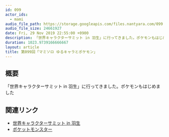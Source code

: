 ```yaml
---
id: 099
actor_ids:
  - mami
audio_file_path: https://storage.googleapis.com/files.nantyara.com/099.mp3
audio_file_size: 24661927
date: Fri, 29 Nov 2019 22:55:00 +0900
description: 「世界キャラクターサミット in 羽生」に行ってきました。ポケモンもはじめました
duration: 1023.9739166666667
layout: article
title: 第099回「マミソロ ゆるキャラとポケモン」
---
```

## 概要

「世界キャラクターサミット in 羽生」に行ってきました。ポケモンもはじめました

## 関連リンク

* [世界キャラクターサミット in 羽生](http://gotouchi-chara.jp/hanyu2019/)
* [ポケットモンスター](https://www.pokemon.co.jp/)
